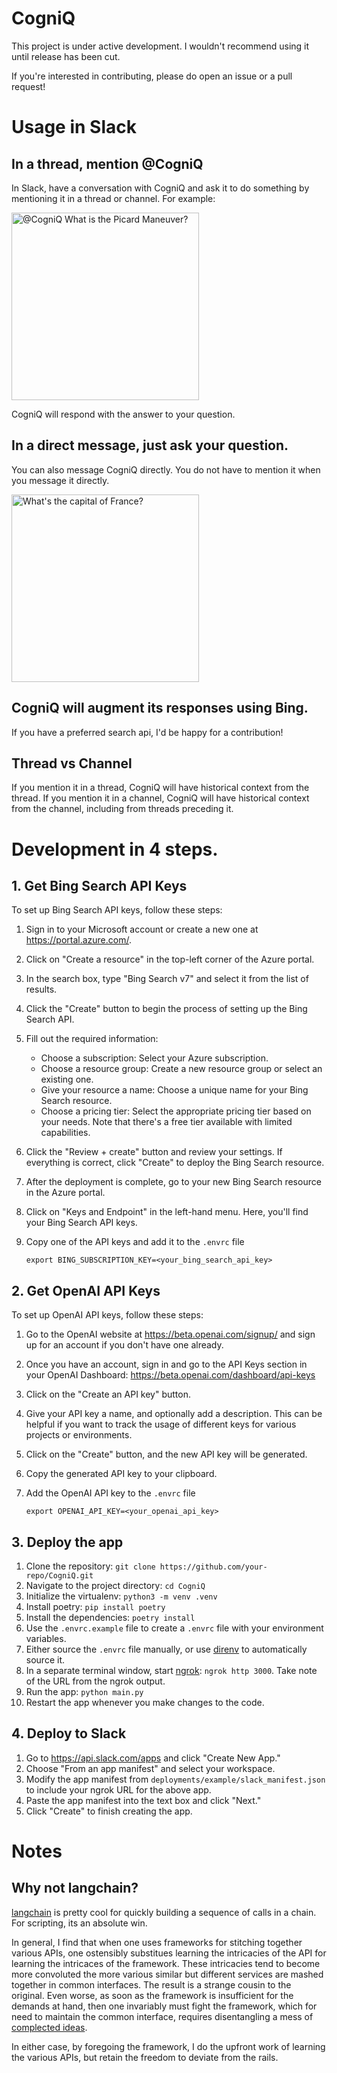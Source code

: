 # CogniQ

This project is under active development. I wouldn't recommend using it until release has been cut.

If you're interested in contributing, please do open an issue or a pull request!

# Usage in Slack

## In a thread, mention @CogniQ
In Slack, have a conversation with CogniQ and ask it to do something by mentioning it in a thread or channel. For example:

<img src="https://user-images.githubusercontent.com/176915/235838387-9befa803-1179-42a4-8127-8ee1ad518c73.png" alt="@CogniQ What is the Picard Maneuver?" width="300">

CogniQ will respond with the answer to your question.

## In a direct message, just ask your question.

You can also message CogniQ directly. You do not have to mention it when you message it directly.

<img src="https://user-images.githubusercontent.com/176915/235838098-a281d2ef-5f38-4317-a9c3-d03a15c6b426.png" alt="What's the capital of France?" width="300">

## CogniQ will augment its responses using Bing. 

If you have a preferred search api, I'd be happy for a contribution!

## Thread vs Channel
If you mention it in a thread, CogniQ will have historical context from the thread.
If you mention it in a channel, CogniQ will have historical context from the channel, including from threads preceding it.

# Development in 4 steps.

## 1. Get Bing Search API Keys

To set up Bing Search API keys, follow these steps:

1. Sign in to your Microsoft account or create a new one at https://portal.azure.com/.

2. Click on "Create a resource" in the top-left corner of the Azure portal.

3. In the search box, type "Bing Search v7" and select it from the list of results.

4. Click the "Create" button to begin the process of setting up the Bing Search API.

5. Fill out the required information:

   - Choose a subscription: Select your Azure subscription.
   - Choose a resource group: Create a new resource group or select an existing one.
   - Give your resource a name: Choose a unique name for your Bing Search resource.
   - Choose a pricing tier: Select the appropriate pricing tier based on your needs. Note that there's a free tier available with limited capabilities.

6. Click the "Review + create" button and review your settings. If everything is correct, click "Create" to deploy the Bing Search resource.

7. After the deployment is complete, go to your new Bing Search resource in the Azure portal.

8. Click on "Keys and Endpoint" in the left-hand menu. Here, you'll find your Bing Search API keys.

9. Copy one of the API keys and add it to the `.envrc` file

   ```
   export BING_SUBSCRIPTION_KEY=<your_bing_search_api_key>
   ```


## 2. Get OpenAI API Keys

To set up OpenAI API keys, follow these steps:

1. Go to the OpenAI website at https://beta.openai.com/signup/ and sign up for an account if you don't have one already.

2. Once you have an account, sign in and go to the API Keys section in your OpenAI Dashboard: https://beta.openai.com/dashboard/api-keys

3. Click on the "Create an API key" button.

4. Give your API key a name, and optionally add a description. This can be helpful if you want to track the usage of different keys for various projects or environments.

5. Click on the "Create" button, and the new API key will be generated.

6. Copy the generated API key to your clipboard.

7. Add the OpenAI API key to the `.envrc` file
   ```
   export OPENAI_API_KEY=<your_openai_api_key>
   ```


## 3. Deploy the app

1. Clone the repository: `git clone https://github.com/your-repo/CogniQ.git`
2. Navigate to the project directory: `cd CogniQ`
3. Initialize the virtualenv: `python3 -m venv .venv`
4. Install poetry: `pip install poetry`
5. Install the dependencies: `poetry install`
6. Use the `.envrc.example` file to create a `.envrc` file with your environment variables.
7. Either source the `.envrc` file manually, or use [direnv](https://direnv.net/) to automatically source it.
8. In a separate terminal window, start [ngrok](https://ngrok.com/): `ngrok http 3000`. Take note of the URL from the ngrok output.
9. Run the app: `python main.py`
10. Restart the app whenever you make changes to the code.

## 4. Deploy to Slack

1. Go to https://api.slack.com/apps and click "Create New App."
2. Choose "From an app manifest" and select your workspace.
3. Modify the app manifest from `deployments/example/slack_manifest.json` to include your ngrok URL for the above app.
4. Paste the app manifest into the text box and click "Next."
5. Click "Create" to finish creating the app.


# Notes

## Why not langchain?

[langchain](https://docs.langchain.com/docs/) is pretty cool for quickly building a sequence of calls in a chain. For scripting, its an absolute win.

In general, I find that when one uses frameworks for stitching together various APIs, one ostensibly substitues learning the intricacies of the API for learning the intricaces of the framework.
These intricacies tend to become more convoluted the more various similar but different services are mashed together in common interfaces. The result is a strange cousin to the original. 
Even worse, as soon as the framework is insufficient for the demands at hand, then one invariably must fight the framework, which for need to maintain the common interface, requires disentangling a mess of [complected ideas](https://www.youtube.com/watch?v=SxdOUGdseq4).

In either case, by foregoing the framework, I do the upfront work of learning the various APIs, but retain the freedom to deviate from the rails. 
